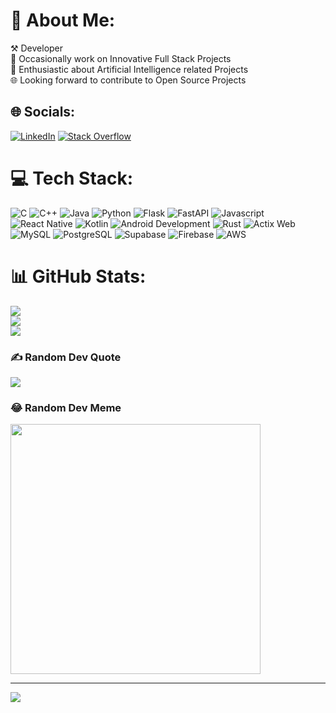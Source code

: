 # 💫 About Me:
⚒️ Developer<br>🧮 Occasionally work on Innovative Full Stack Projects<br>🔮 Enthusiastic about Artificial Intelligence related Projects<br>🌐 Looking forward to contribute to Open Source Projects


## 🌐 Socials:
[![LinkedIn](https://img.shields.io/badge/LinkedIn-%230077B5.svg?logo=linkedin&logoColor=white)](https://linkedin.com/in/hy-atharv) [![Stack Overflow](https://img.shields.io/badge/-Stackoverflow-FE7A16?logo=stack-overflow&logoColor=white)](https://stackoverflow.com/users/22448211/hy-atharv) 

# 💻 Tech Stack:
![C](https://img.shields.io/badge/c-%2300599C.svg?style=for-the-badge&logo=c&logoColor=white) ![C++](https://img.shields.io/badge/c++-%2300599C.svg?style=for-the-badge&logo=c%2B%2B&logoColor=white) ![Java](https://img.shields.io/badge/java-%23ED8B00.svg?style=for-the-badge&logo=openjdk&logoColor=white) ![Python](https://img.shields.io/badge/python-3670A0?style=for-the-badge&logo=python&logoColor=ffdd54) ![Flask](https://img.shields.io/badge/flask-%23000.svg?style=for-the-badge&logo=flask&logoColor=white) ![FastAPI](https://img.shields.io/badge/FastAPI-009688?style=for-the-badge&logo=FastAPI&logoColor=white) ![Javascript](https://img.shields.io/badge/javascript-%23000000.svg?style=for-the-badge&logo=javascript&logoColor=yellow) ![React Native](https://img.shields.io/badge/React%20Native-61DAFB?style=for-the-badge&logo=React&logoColor=white) ![Kotlin](https://img.shields.io/badge/Kotlin-7F52FF?style=for-the-badge&logo=Kotlin&logoColor=white) ![Android Development](https://img.shields.io/badge/Android%20Development-%23000000.svg?style=for-the-badge&logo=android&logoColor=green) ![Rust](https://img.shields.io/badge/rust-%23000000.svg?style=for-the-badge&logo=rust&logoColor=white) ![Actix Web](https://img.shields.io/badge/Actix%20Web-51267D?style=for-the-badge&logo=Rust&logoColor=white) ![MySQL](https://img.shields.io/badge/mysql-%2300000f.svg?style=for-the-badge&logo=mysql&logoColor=white) ![PostgreSQL](https://img.shields.io/badge/PostgreSQL-336791?style=for-the-badge&logo=PostgreSQL&logoColor=white) ![Supabase](https://img.shields.io/badge/Supabase-3ECF8E?style=for-the-badge&logo=Supabase&logoColor=white) ![Firebase](https://img.shields.io/badge/firebase-%23039BE5.svg?style=for-the-badge&logo=firebase) ![AWS](https://img.shields.io/badge/Amazon%20Web%20Services-FF9900?style=for-the-badge&logo=AmazonAWS&logoColor=white)
# 📊 GitHub Stats:
![](https://github-readme-stats.vercel.app/api?username=hy-atharv&theme=dark&hide_border=true&include_all_commits=false&count_private=true)<br/>
![](https://github-readme-streak-stats.herokuapp.com/?user=hy-atharv&theme=dark&hide_border=true)<br/>
![](https://github-readme-stats.vercel.app/api/top-langs/?username=hy-atharv&theme=dark&hide_border=true&include_all_commits=false&count_private=true&layout=compact)

### ✍️ Random Dev Quote
![](https://quotes-github-readme.vercel.app/api?type=vetical&theme=dark)

### 😂 Random Dev Meme
<img src='https://randommeme-five.vercel.app/' style="height: 400px;"/>

---
[![](https://visitcount.itsvg.in/api?id=hy-atharv&icon=9&color=12)](https://visitcount.itsvg.in)

